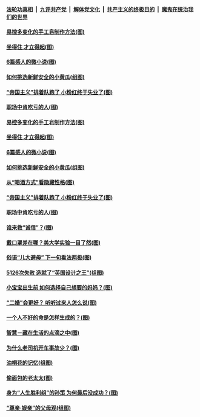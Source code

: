 

####  [法轮功真相](../../../../basic/blob/master/README.md?t=05150331) &nbsp;|&nbsp; [九评共产党](../../../../9ping.md/blob/master/README.md?t=05150331) &nbsp;|&nbsp; [解体党文化](../../../../jtdwh.md/blob/master/README.md?t=05150331)  &nbsp;|&nbsp; [共产主义的终极目的](../../../../gczydzjmd.md/blob/master/README.md?t=05150331) &nbsp;|&nbsp; [魔鬼在统治我们的世界](../../../../mgztzwmdsj.md/blob/master/README.md?t=05150331) 

#### [易控多变化的手工皂制作方法(图)](../pages/p8/933238.md?t=05150331) 

#### [坐得住 才立得起(图)](../pages/p8/932276.md?t=05150331) 

#### [6篇感人的微小说(图)](../pages/p8/933167.md?t=05150331) 

#### [如何挑选新鲜安全的小黄瓜(组图)](../pages/p8/933057.md?t=05150331) 

#### [“帝国主义”排着队跑了 小粉红终于失业了(图)](../pages/p8/933087.md?t=05150331) 

#### [职场中肯吃亏的人(图)](../pages/p8/932447.md?t=05150331) 

#### [易控多变化的手工皂制作方法(图)](../pages/p8/933238.md?t=05150331) 

#### [坐得住 才立得起(图)](../pages/p8/932276.md?t=05150331) 

#### [6篇感人的微小说(图)](../pages/p8/933167.md?t=05150331) 

#### [如何挑选新鲜安全的小黄瓜(组图)](../pages/p8/933057.md?t=05150331) 

#### [从“喝酒方式”看隐藏性格(图)](../pages/p8/930799.md?t=05150331) 

#### [“帝国主义”排着队跑了 小粉红终于失业了(图)](../pages/p8/933087.md?t=05150331) 

#### [职场中肯吃亏的人(图)](../pages/p8/932447.md?t=05150331) 

#### [谁来救“诚信”？(图)](../pages/p8/932789.md?t=05150331) 

#### [戴口罩差在哪？美大学实验一目了然(图)](../pages/p8/933029.md?t=05150331) 

#### [俗语“儿大避母” 下一句看法两极(图)](../pages/p8/933008.md?t=05150331) 

#### [5126次失败 造就了“英国设计之王”(组图)](../pages/p8/932258.md?t=05150331) 

#### [小宝宝出生前 如何选择自己想要的妈妈？(图)](../pages/p8/932944.md?t=05150331) 

#### [“二婚”会更好？ 听听过来人怎么说(图)](../pages/p8/932454.md?t=05150331) 

#### [一个人不好的命是怎样生成的？(图)](../pages/p8/932461.md?t=05150331) 

#### [智慧－藏在生活的点滴之中(图)](../pages/p8/932476.md?t=05150331) 

#### [为什么老司机开车事故少？(图)](../pages/p8/932883.md?t=05150331) 

#### [油桐花的记忆(组图)](../pages/p8/932636.md?t=05150331) 

#### [偷面包的老太太(图)](../pages/p8/925270.md?t=05150331) 

#### [身为“人生胜利组”的孙策 为何最后没成功？(图)](../pages/p8/932674.md?t=05150331) 

#### [“尊亲‧娱亲”的父母观(组图)](../pages/p8/932673.md?t=05150331) 

